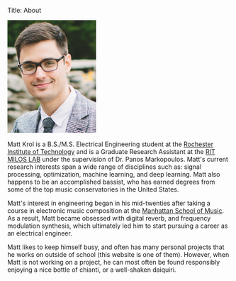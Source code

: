 Title: About

<img src="/images/Matt-Krol_Selfie.jpg" alt="Matt Krol" style="width: 200px">

Matt Krol is a B.S./M.S. Electrical Engineering student at the [Rochester Institute of Technology](https://www.rit.edu) and is a Graduate Research Assistant at the [RIT MILOS LAB](https://sites.google.com/view/miloslab) under the supervision of Dr. Panos Markopoulos. Matt's current research interests span a wide range of disciplines such as: signal processing, optimization, machine learning, and deep learning. Matt also happens to be an accomplished bassist, who has earned degrees from some of the top music conservatories in the United States.

Matt's interest in engineering began in his mid-twenties after taking a course in electronic music composition at the [Manhattan School of Music](https://www.msmnyc.edu>). As a result, Matt became obsessed with digital reverb, and frequency modulation synthesis, which ultimately led him to start pursuing a career as an electrical engineer.

Matt likes to keep himself busy, and often has many personal projects that he works on outside of school (this website is one of them). However, when Matt is not working on a project, he can most often be found responsibly enjoying a nice bottle of chianti, or a well-shaken daiquiri.
